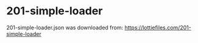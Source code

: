 # 201-simple-loader

201-simple-loader.json was downloaded from:
https://lottiefiles.com/201-simple-loader

